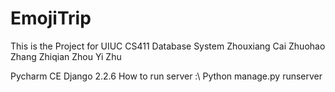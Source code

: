 # EmojiTrip
This is the Project for UIUC CS411 Database System
Zhouxiang Cai
Zhuohao Zhang
Zhiqian Zhou
Yi Zhu

Pycharm CE
Django 2.2.6
How to run server :\\
Python manage.py runserver
